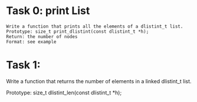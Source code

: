 # Task 0: print List  
    Write a function that prints all the elements of a dlistint_t list.
    Prototype: size_t print_dlistint(const dlistint_t *h);
    Return: the number of nodes
    Format: see example
# Task 1:
Write a function that returns the number of elements in a linked dlistint_t list.

Prototype: size_t dlistint_len(const dlistint_t *h);
